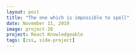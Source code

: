 ```yaml
---
layout: post
title: "The one which is impossible to spell"
date: November 11, 2019
image: project-28
project: React Knowledgeable
tags: [css, side-project]
---
```

